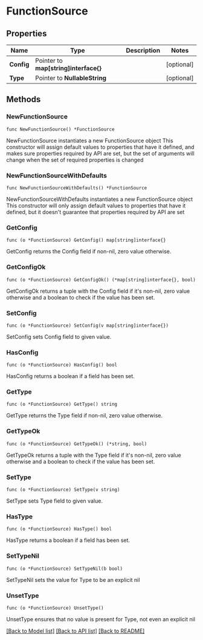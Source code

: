 # FunctionSource

## Properties

Name | Type | Description | Notes
------------ | ------------- | ------------- | -------------
**Config** | Pointer to **map[string]interface{}** |  | [optional] 
**Type** | Pointer to **NullableString** |  | [optional] 

## Methods

### NewFunctionSource

`func NewFunctionSource() *FunctionSource`

NewFunctionSource instantiates a new FunctionSource object
This constructor will assign default values to properties that have it defined,
and makes sure properties required by API are set, but the set of arguments
will change when the set of required properties is changed

### NewFunctionSourceWithDefaults

`func NewFunctionSourceWithDefaults() *FunctionSource`

NewFunctionSourceWithDefaults instantiates a new FunctionSource object
This constructor will only assign default values to properties that have it defined,
but it doesn't guarantee that properties required by API are set

### GetConfig

`func (o *FunctionSource) GetConfig() map[string]interface{}`

GetConfig returns the Config field if non-nil, zero value otherwise.

### GetConfigOk

`func (o *FunctionSource) GetConfigOk() (*map[string]interface{}, bool)`

GetConfigOk returns a tuple with the Config field if it's non-nil, zero value otherwise
and a boolean to check if the value has been set.

### SetConfig

`func (o *FunctionSource) SetConfig(v map[string]interface{})`

SetConfig sets Config field to given value.

### HasConfig

`func (o *FunctionSource) HasConfig() bool`

HasConfig returns a boolean if a field has been set.

### GetType

`func (o *FunctionSource) GetType() string`

GetType returns the Type field if non-nil, zero value otherwise.

### GetTypeOk

`func (o *FunctionSource) GetTypeOk() (*string, bool)`

GetTypeOk returns a tuple with the Type field if it's non-nil, zero value otherwise
and a boolean to check if the value has been set.

### SetType

`func (o *FunctionSource) SetType(v string)`

SetType sets Type field to given value.

### HasType

`func (o *FunctionSource) HasType() bool`

HasType returns a boolean if a field has been set.

### SetTypeNil

`func (o *FunctionSource) SetTypeNil(b bool)`

 SetTypeNil sets the value for Type to be an explicit nil

### UnsetType
`func (o *FunctionSource) UnsetType()`

UnsetType ensures that no value is present for Type, not even an explicit nil

[[Back to Model list]](../README.md#documentation-for-models) [[Back to API list]](../README.md#documentation-for-api-endpoints) [[Back to README]](../README.md)


